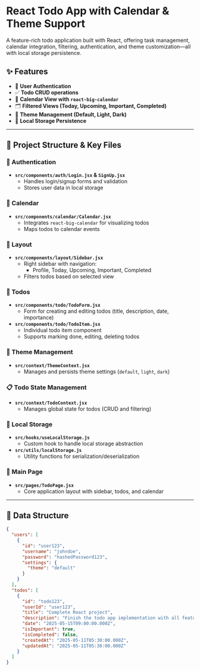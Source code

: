 # React Todo App with Calendar & Theme Support

A feature-rich todo application built with React, offering task management, calendar integration, filtering, authentication, and theme customization—all with local storage persistence.

## ✨ Features

- 🔐 **User Authentication**
- ✅ **Todo CRUD operations**
- 📅 **Calendar View with `react-big-calendar`**
- 🗂️ **Filtered Views (Today, Upcoming, Important, Completed)**
- 🎨 **Theme Management (Default, Light, Dark)**
- 💾 **Local Storage Persistence**

---

## 📁 Project Structure & Key Files

### 🔐 Authentication
- **`src/components/auth/Login.jsx` & `SignUp.jsx`**
  - Handles login/signup forms and validation
  - Stores user data in local storage

### 📅 Calendar
- **`src/components/calendar/Calendar.jsx`**
  - Integrates `react-big-calendar` for visualizing todos
  - Maps todos to calendar events

### 🧭 Layout
- **`src/components/layout/Sidebar.jsx`**
  - Right sidebar with navigation:
    - Profile, Today, Upcoming, Important, Completed
  - Filters todos based on selected view

### 📝 Todos
- **`src/components/todo/TodoForm.jsx`**
  - Form for creating and editing todos (title, description, date, importance)
- **`src/components/todo/TodoItem.jsx`**
  - Individual todo item component
  - Supports marking done, editing, deleting todos

### 🌙 Theme Management
- **`src/context/ThemeContext.jsx`**
  - Manages and persists theme settings (`default`, `light`, `dark`)

### 📋 Todo State Management
- **`src/context/TodoContext.jsx`**
  - Manages global state for todos (CRUD and filtering)

### 💽 Local Storage
- **`src/hooks/useLocalStorage.js`**
  - Custom hook to handle local storage abstraction
- **`src/utils/localStorage.js`**
  - Utility functions for serialization/deserialization

### 📄 Main Page
- **`src/pages/TodoPage.jsx`**
  - Core application layout with sidebar, todos, and calendar

---

## 🧾 Data Structure

```json
{
  "users": [
    {
      "id": "user123",
      "username": "johndoe",
      "password": "hashedPassword123",
      "settings": {
        "theme": "default"
      }
    }
  ],
  "todos": [
    {
      "id": "todo123",
      "userId": "user123",
      "title": "Complete React project",
      "description": "Finish the todo app implementation with all features",
      "date": "2025-05-15T09:00:00.000Z",
      "isImportant": true,
      "isCompleted": false,
      "createdAt": "2025-05-11T05:30:00.000Z",
      "updatedAt": "2025-05-11T05:30:00.000Z"
    }
  ]
}
